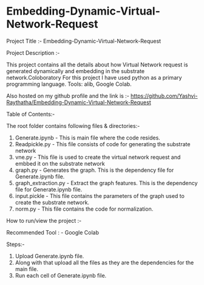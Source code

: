 # Embedding-Dynamic-Virtual-Network-Request
Project Title :- Embedding-Dynamic-Virtual-Network-Request

Project Description :-

This project contains all the details about how Virtual Network request is generated dynamically and embedding in the substrate network.Coloboratory
For this project I have used python as a primary programming language.
Tools: alib, Google Colab.

Also hosted on my github profile and the link is :- https://github.com/Yashvi-Raythatha/Embedding-Dynamic-Virtual-Network-Request


Table of Contents:-

The root folder contains following files & directories:-

1. Generate.ipynb - This is main file where the code resides.
2. Readpickle.py - This file consists of code for generating the substrate network
3. vne.py - This file is used to create the virtual network request and embbed it on the substrate network
4. graph.py - Generates the graph. This is the dependency file for Generate.ipynb file.
5. graph_extraction.py - Extract the graph features. This is the dependency file for Generate.ipynb file.
6. input.pickle - This file contains the parameters of the graph used to create the substrate network.
7. norm.py - This file contains the code for normalization.


How to run/view the project :-

Recommended Tool : - Google Colab

Steps:-

1. Upload Generate.ipynb file.
2. Along with that upload all the files as they are the dependencies for the main file.
3. Run each cell of Generate.ipynb file.
